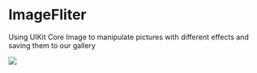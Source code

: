 # ImageFliter
Using UIKit Core Image to manipulate pictures with different effects and saving them to our gallery

![](https://github.com/AmrFiqi/ImageFliter/blob/main/ImageFilter.gif)
